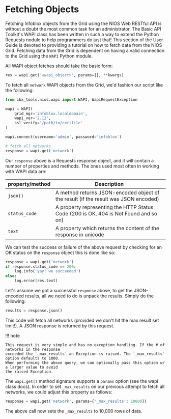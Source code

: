 # Fetching Objects

Fetching Infoblox objects from the Grid using the NIOS Web RESTful API is without a doubt the most
common task for an administrator. The Basic API Toolkit's WAPI class has been written in such a way
to extend the Python Requests nodule to help programmers do just that! This section of the User
Guide
is devoted to providing a tutorial on how to fetch data from the NIOS Grid. Fetching data from the
Grid is dependent on having a valid connection to the Grid using the `WAPI` Python module.

All WAPI object fetches should take the basic form:

```python
res = wapi.get('<wapi_object>', params={}, **kwargs)
```

To fetch all `network` WAPI objects from the Grid, we'd fashion our script like the following:

```python
from ibx_tools.nios.wapi import WAPI, WapiRequestException

wapi = WAPI(
    grid_mgr='infoblox.localdomain',
    wapi_ver='2.12',
    ssl_verify='/path/to/certfile'
)

wapi.connect(username='admin', password='infoblox')

# fetch all networks
response = wapi.get('network')
```

Our `response` above is a Requests response object, and it will contain a number of properties and
methods.
The ones used most often in working with WAPI data are:

| property/method | Description                                                                          |
|-----------------|--------------------------------------------------------------------------------------|
| `json()`        | A method returns JSON-encoded object of the result (if the result was JSON encoded)  |
| `status_code`   | A property representing the HTTP Status Code (200 is OK, 404 is Not Found and so on) |
| `text`          | A property which returns the content of the response in unicode                      |

We can test the success or failure of the above request by checking for an OK status on
the `response` object this is done like so:

```python
response = wapi.get('network')
if response.status_code == 200:
    log.info('yay! we succeeded')
else:
    log.error(res.text)
```

Let's assume we got a successful `response` above, to get the JSON-encoded results, all we need to
do is unpack
the results. Simply do the following:

```python
results = response.json()
```

This code will fetch all networks (provided we don't hit the max result set limit!). A JSON response
is
returned by this request.

!!! note

    This request is very simple and has no exception handling. If the # of networks in the response 
    exceeded the `_max_results` an Exception is raised. The `_max_results` option defaults to 1000. 
    When performing the above query, we can optionally pass this option w/ a larger value to avoid
    the raised Exception.

The `wapi.get()` method signature supports a `params` option (see the wapi class docs). In order to
set `_max_results` on our previous attempt to fetch all networks, we could adjust this property as
follows:

```python
response = wapi.get('network', params={'_max_results': 10000})
```

The above call now sets the `_max_results` to 10,000 rows of data. 


